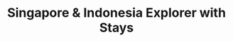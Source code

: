 ---
category: far-east-and-asia
title: Singapore & Indonesia Explorer with Stays
class: singapore-and-indonesia-explorer-with-stays
cruiseline: Holland America Line – ms Volendam
special-info: 2 nights stays in Singapore + overseas transfers & return flights
price: 1679
nights: 16
cruise-url: http://www.planetcruise.co.uk/holland-america-line-cruises/ms-volendam/07-November-2016/108160?referrersiteid=970
---